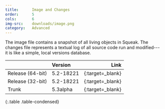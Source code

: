 ```yaml
---
title:      Image and Changes
order:      5
cols:       6
img-src:    downloads/image.png
category:   Advanced
---
```

The image file contains a snapshot of all living objects in Squeak. The changes file represents a textual log of all source code run and modified---it is like a simple, local versions database.

|                | Version      | Link                                                      |
| -------------- |:------------ | ---------------------------------------------------------:|
| Release (64-bit) | 5.2-18221    | [<i class="fa fa-download"></i>][stable_64]{:target=_blank}   |
| Release (32-bit) | 5.2-18221    | [<i class="fa fa-download"></i>][stable]{:target=_blank}      |
| Trunk            | 5.3alpha     | [<i class="fa fa-external-link"></i>][trunk]{:target=_blank}  |
{:.table .table-condensed}

[stable]: http://files.squeak.org/5.2/Squeak5.2-18221-32bit/Squeak5.2-18221-32bit.zip
[stable_64]: http://files.squeak.org/5.2/Squeak5.2-18221-64bit/Squeak5.2-18221-64bit.zip

[trunk]: http://files.squeak.org/trunk/